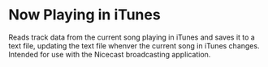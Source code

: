 # Now Playing in iTunes
Reads track data from the current song playing in iTunes and saves it to a text file, updating the text file whenver the current song in iTunes changes. Intended for use with the Nicecast broadcasting application. 
